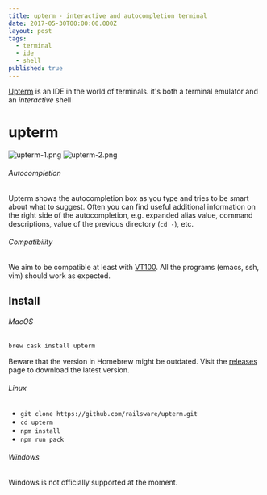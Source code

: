 ```yaml
---
title: upterm - interactive and autocompletion terminal
date: 2017-05-30T00:00:00.000Z
layout: post
tags:
  - terminal
  - ide
  - shell
published: true
---
```

[Upterm](https://github.com/railsware/upterm) is an IDE in the world of terminals. it's both a terminal emulator and an *interactive* shell<!--more-->

# upterm
![upterm-1.png](/post/upterm-1.png)
![upterm-2.png](/post/upterm-2.png)

###### Autocompletion

Upterm shows the autocompletion box as you type and tries to be smart about what to suggest.
Often you can find useful additional information on the right side of the autocompletion, e.g. expanded alias value,
command descriptions, value of the previous directory (`cd -`), etc.

###### Compatibility

We aim to be compatible at least with [VT100](https://en.wikipedia.org/wiki/VT100). All the programs (emacs, ssh, vim) should work as expected.

Install
------------

###### MacOS

```bash
brew cask install upterm
```

Beware that the version in Homebrew might be outdated. Visit the [releases](https://github.com/railsware/upterm/releases) page to download the latest version.

###### Linux

* `git clone https://github.com/railsware/upterm.git`
* `cd upterm`
* `npm install`
* `npm run pack`

###### Windows

Windows is not officially supported at the moment.
